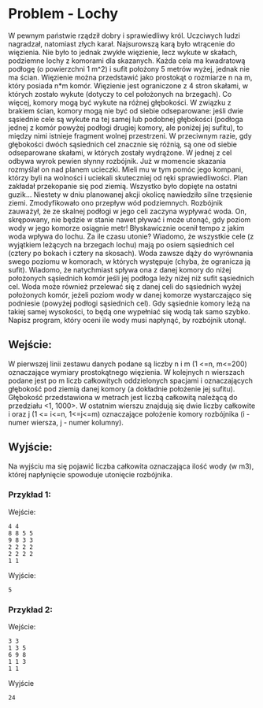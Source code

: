 # Problem - Lochy

W pewnym państwie rządził dobry i sprawiedliwy król. Uczciwych ludzi nagradzał, natomiast
złych karał. Najsurowszą karą było wtrącenie do więzienia. Nie było to jednak zwykłe więzienie,
lecz wykute w skałach, podziemne lochy z komorami dla skazanych. Każda cela ma kwadratową
podłogę (o powierzchni 1 m^2) i sufit położony 5 metrów wyżej, jednak nie ma ścian. Więzienie
można przedstawić jako prostokąt o rozmiarze n na m, który posiada n*m komór. Więzienie jest
ograniczone z 4 stron skałami, w których zostało wykute (dotyczy to cel położonych na brzegach).
Co więcej, komory mogą być wykute na różnej głębokości. W związku z brakiem ścian, komory
mogą nie być od siebie odseparowane: jeśli dwie sąsiednie cele są wykute na tej samej lub podobnej
głębokości (podłoga jednej z komór powyżej podłogi drugiej komory, ale poniżej jej sufitu), to
między nimi istnieje fragment wolnej przestrzeni. W przeciwnym razie, gdy głębokości dwóch
sąsiednich cel znacznie się różnią, są one od siebie odseparowane skałami, w których zostały
wydrążone. W jednej z cel odbywa wyrok pewien słynny rozbójnik. Już w momencie skazania
rozmyślał on nad planem ucieczki. Mieli mu w tym pomóc jego kompani, którzy byli na wolności i
uciekali skuteczniej od ręki sprawiedliwości. Plan zakładał przekopanie się pod ziemią. Wszystko
było dopięte na ostatni guzik... Niestety w dniu planowanej akcji okolicę nawiedziło silne trzęsienie
ziemi. Zmodyfikowało ono przepływ wód podziemnych. Rozbójnik zauważył, że ze skalnej podłogi
w jego celi zaczyna wypływać woda. On, skrępowany, nie będzie w stanie nawet pływać i może
utonąć, gdy poziom wody w jego komorze osiągnie metr! Błyskawicznie ocenił tempo z jakim
woda wpływa do lochu. Za ile czasu utonie? Wiadomo, że wszystkie cele (z wyjątkiem leżących na
brzegach lochu) mają po osiem sąsiednich cel (cztery po bokach i cztery na skosach). Woda zawsze
dąży do wyrównania swego poziomu w komorach, w których występuje (chyba, że ogranicza ją
sufit). Wiadomo, że natychmiast spływa ona z danej komory do niżej położonych sąsiednich komór
jeśli jej podłoga leży niżej niż sufit sąsiednich cel. Woda może również przelewać się z danej celi
do sąsiednich wyżej położonych komór, jeżeli poziom wody w danej komorze wystarczająco się
podniesie (powyżej podłogi sąsiednich cel). Gdy sąsiednie komory leżą na takiej samej wysokości,
to będą one wypełniać się wodą tak samo szybko. Napisz program, który oceni ile wody musi
napłynąć, by rozbójnik utonął.

## Wejście:
W pierwszej linii zestawu danych podane są liczby n i m (1 <=n, m<=200) oznaczające wymiary
prostokątnego więzienia. W kolejnych n wierszach podane jest po m liczb całkowitych
oddzielonych spacjami i oznaczających głębokość pod ziemią danej komory (a dokładnie położenie
jej sufitu). Głębokość przedstawiona w metrach jest liczbą całkowitą należącą do przedziału <1,
1000>. W ostatnim wierszu znajdują się dwie liczby całkowite i oraz j (1 <= i<=n, 1<=j<=m)
oznaczające położenie komory rozbójnika (i - numer wiersza, j - numer kolumny).

## Wyjście:
Na wyjściu ma się pojawić liczba całkowita oznaczająca ilość wody (w m3), której napłynięcie
spowoduje utonięcie rozbójnika.

### Przykład 1:
Wejście:
```
4 4
8 8 5 5
9 8 3 3
2 2 2 2
2 2 2 2
1 1
```
Wyjście:
```
5
```

### Przykład 2:
Wejście:
```
3 3
1 3 5
6 9 8
1 1 3
1 1
```
Wyjście
```
24
```

